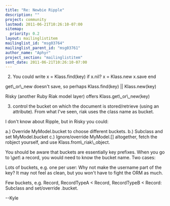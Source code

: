 ```yaml
---
title: "Re: Newbie Ripple"
description: ""
project: community
lastmod: 2011-06-21T10:26:10-07:00
sitemap:
  priority: 0.2
layout: mailinglistitem
mailinglist_id: "msg03764"
mailinglist_parent_id: "msg03761"
author_name: "Aphyr"
project_section: "mailinglistitem"
sent_date: 2011-06-21T10:26:10-07:00
---
```


2. You could write
 x = Klass.find(key)
 if x.nil?
 x = Klass.new
 x.save
 end


get\\_or\\_new doesn't save, so perhaps Klass.find(key) || Klass.new(key)

Risky (another Ruby Riak model layer) offers Klass.get\\_or\\_new(key)


 3. control the bucket on which the document is stored/retrieve
 (using an attribute). From what I've seen, riak uses the class name
 as bucket.


I don't know about Ripple, but in Risky you could:

a.) Override MyModel.bucket to choose different buckets.
b.) Subclass and set MyModel.bucket
c.) Ignore/override MyModel.[] altogether, fetch the robject yourself, 
and use Klass.from\\_riak\\_object.


You should be aware that buckets are essentially key prefixes. When you 
go to \\*get\\* a record, you would need to know the bucket name. Two cases:


Lots of buckets, e.g. one per user: Why not make the username part of 
the key? It may not feel as clean, but you won't have to fight the ORM 
as much.


Few buckets, e.g. Record, RecordTypeA &lt; Record, RecordTypeB &lt; Record: 
Subclass and set/override .bucket.


--Kyle

